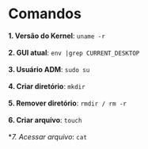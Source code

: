 # Comandos

**1. Versão do Kernel**:
``` uname -r ``` </br> </br>
**2. GUI atual**:
``` env |grep CURRENT_DESKTOP ``` </br> </br>
**3. Usuário ADM**:
``` sudo su ``` </br> </br>
**4. Criar diretório**: 
``` mkdir ``` </br> </br>
**5. Remover diretório**:
``` rmdir / rm -r ``` </br> </br>
**6. Criar arquivo**:
``` touch ``` </br> </br>
**7. Acessar arquivo*:
``` cat ``` </br> </br>
